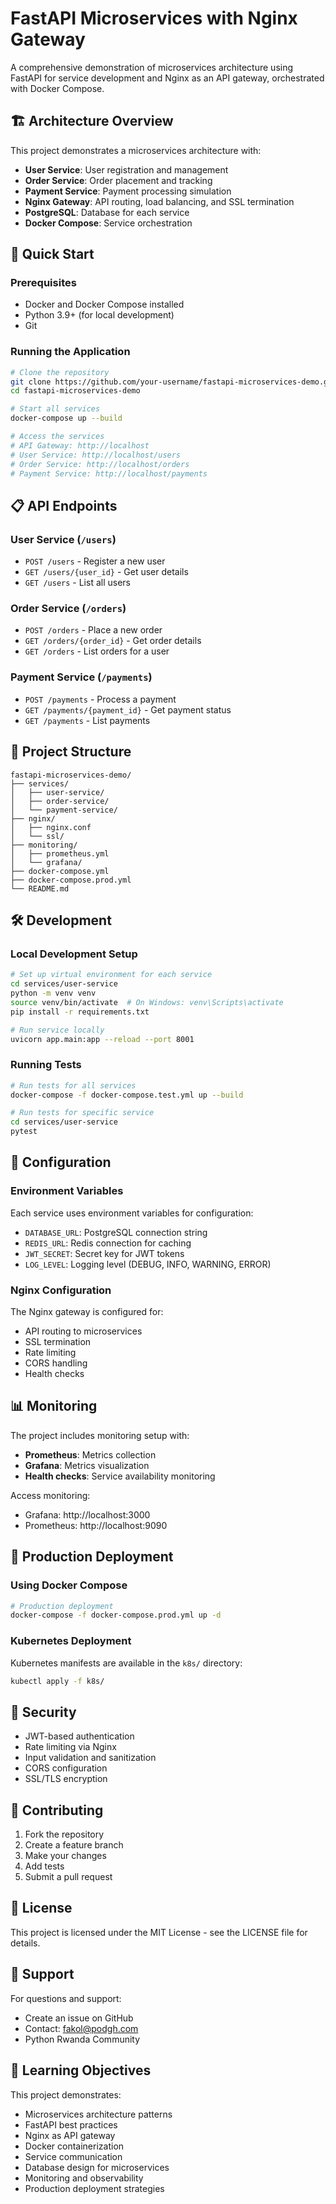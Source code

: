# FastAPI Microservices with Nginx Gateway

A comprehensive demonstration of microservices architecture using FastAPI for service development and Nginx as an API gateway, orchestrated with Docker Compose.

## 🏗️ Architecture Overview

This project demonstrates a microservices architecture with:

- **User Service**: User registration and management
- **Order Service**: Order placement and tracking
- **Payment Service**: Payment processing simulation
- **Nginx Gateway**: API routing, load balancing, and SSL termination
- **PostgreSQL**: Database for each service
- **Docker Compose**: Service orchestration

## 🚀 Quick Start

### Prerequisites

- Docker and Docker Compose installed
- Python 3.9+ (for local development)
- Git

### Running the Application

```bash
# Clone the repository
git clone https://github.com/your-username/fastapi-microservices-demo.git
cd fastapi-microservices-demo

# Start all services
docker-compose up --build

# Access the services
# API Gateway: http://localhost
# User Service: http://localhost/users
# Order Service: http://localhost/orders  
# Payment Service: http://localhost/payments
```

## 📋 API Endpoints

### User Service (`/users`)
- `POST /users` - Register a new user
- `GET /users/{user_id}` - Get user details
- `GET /users` - List all users

### Order Service (`/orders`)
- `POST /orders` - Place a new order
- `GET /orders/{order_id}` - Get order details
- `GET /orders` - List orders for a user

### Payment Service (`/payments`)
- `POST /payments` - Process a payment
- `GET /payments/{payment_id}` - Get payment status
- `GET /payments` - List payments

## 🏢 Project Structure

```
fastapi-microservices-demo/
├── services/
│   ├── user-service/
│   ├── order-service/
│   └── payment-service/
├── nginx/
│   ├── nginx.conf
│   └── ssl/
├── monitoring/
│   ├── prometheus.yml
│   └── grafana/
├── docker-compose.yml
├── docker-compose.prod.yml
└── README.md
```

## 🛠️ Development

### Local Development Setup

```bash
# Set up virtual environment for each service
cd services/user-service
python -m venv venv
source venv/bin/activate  # On Windows: venv\Scripts\activate
pip install -r requirements.txt

# Run service locally
uvicorn app.main:app --reload --port 8001
```

### Running Tests

```bash
# Run tests for all services
docker-compose -f docker-compose.test.yml up --build

# Run tests for specific service
cd services/user-service
pytest
```

## 🔧 Configuration

### Environment Variables

Each service uses environment variables for configuration:

- `DATABASE_URL`: PostgreSQL connection string
- `REDIS_URL`: Redis connection for caching
- `JWT_SECRET`: Secret key for JWT tokens
- `LOG_LEVEL`: Logging level (DEBUG, INFO, WARNING, ERROR)

### Nginx Configuration

The Nginx gateway is configured for:
- API routing to microservices
- SSL termination
- Rate limiting
- CORS handling
- Health checks

## 📊 Monitoring

The project includes monitoring setup with:
- **Prometheus**: Metrics collection
- **Grafana**: Metrics visualization
- **Health checks**: Service availability monitoring

Access monitoring:
- Grafana: http://localhost:3000
- Prometheus: http://localhost:9090

## 🚀 Production Deployment

### Using Docker Compose

```bash
# Production deployment
docker-compose -f docker-compose.prod.yml up -d
```

### Kubernetes Deployment

Kubernetes manifests are available in the `k8s/` directory:

```bash
kubectl apply -f k8s/
```

## 🔐 Security

- JWT-based authentication
- Rate limiting via Nginx
- Input validation and sanitization
- CORS configuration
- SSL/TLS encryption

## 📝 Contributing

1. Fork the repository
2. Create a feature branch
3. Make your changes
4. Add tests
5. Submit a pull request

## 📄 License

This project is licensed under the MIT License - see the LICENSE file for details.

## 🤝 Support

For questions and support:
- Create an issue on GitHub
- Contact: fakol@podgh.com
- Python Rwanda Community

## 🎯 Learning Objectives

This project demonstrates:
- Microservices architecture patterns
- FastAPI best practices
- Nginx as API gateway
- Docker containerization
- Service communication
- Database design for microservices
- Monitoring and observability
- Production deployment strategies
